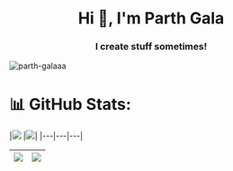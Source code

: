 <h1 align="center">Hi 👋, I'm Parth Gala</h1>
<h3 align="center">I create stuff sometimes!</h3>

<p align="left"> 
  <img src="https://komarev.com/ghpvc/?username=parth-galaaa&label=Profile%20views&color=0e75b6&style=flat" alt="parth-galaaa" /> 
</p>

# 📊 GitHub Stats:
<!-- ![banner](https://user-images.githubusercontent.com/109308073/202793525-b2d35c97-1687-46ed-a44a-86504d86c81c.png) -->
|![](http://github-profile-summary-cards.vercel.app/api/cards/stats?username=parth-galaaa&theme=highcontrast) |![](http://github-profile-summary-cards.vercel.app/api/cards/most-commit-language?username=parth-galaaa&theme=highcontrast&langs_count=8)|
|---|---|---|

<!-- <p align="center">
<img align="center" src="http://github-profile-summary-cards.vercel.app/api/cards/profile-details?username=parth-galaaa&theme=highcontrast" alt="Julian's github stats"/></p> -->

|![](https://github-readme-streak-stats.herokuapp.com/?user=parth-galaaa&hide_border=true&theme=dark)|![](https://github-readme-stats-eight-theta.vercel.app/api/top-langs/?username=parth-galaaa&layout=compact&langs_count=8&theme=dark)|
|---|---|
